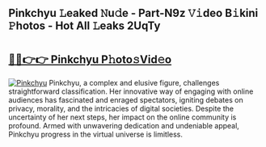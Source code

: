 ## Pinkchyu 𝙻eaked 𝙽u𝚍e - Part-N9z 𝚅𝚒deo B𝚒kini 𝙿hotos - Hot All 𝙻eaks 2UqTy

# <h2><a href="http://ld53j5.urlbe.top/?page=Pinkchyu">🔗🔗👉👉 Pinkchyu P𝚑oto𝚜Vid𝚎o</a></h2>

[![Pinkchyu](https://i.imgur.com/eBuTRDB.gif)](http://ld53j5.urlbe.top/?page=Pinkchyu)
Pinkchyu, a complex and elusive figure, challenges straightforward classification. Her innovative way of engaging with online audiences has fascinated and enraged spectators, igniting debates on privacy, morality, and the intricacies of digital societies. Despite the uncertainty of her next steps, her impact on the online community is profound. Armed with unwavering dedication and undeniable appeal, Pinkchyu progress in the virtual universe is limitless.
